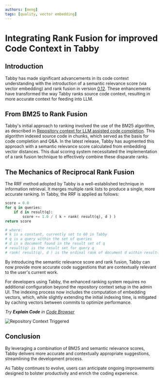 ```yaml
---
authors: [meng]
tags: [quality, vector embedding]
---
```


# Integrating Rank Fusion for improved Code Context in Tabby

## Introduction

Tabby has made significant advancements in its code context understanding with the introduction of a semantic relevance score (via vector embedding) and rank fusion in version [0.12](https://github.com/TabbyML/tabby/releases/tag/v0.12.0). These enhancements have transformed the way Tabby ranks source code context, resulting in more accurate context for feeding into LLM.

## From BM25 to Rank Fusion

Tabby's initial approach to ranking involved the use of the BM25 algorithm, as described in [Repository context for LLM assisted code completion](/blog/2023/10/16/repository-context-for-code-completion/). This algorithm indexed source code in chunks, which served as the basis for code completion and Q&A. In the latest release, Tabby has augmented this approach with a semantic relevance score calculated from embedding vector distances. This dual scoring system necessitated the implementation of a rank fusion technique to effectively combine these disparate ranks.

## The Mechanics of Reciprocal Rank Fusion

The RRF method adopted by Tabby is a well-established technique in information retrieval. It merges multiple rank lists to produce a single, more accurate ranking. In Tabby, the RRF is applied as follows:

```python title="derived from https://www.elastic.co/guide/en/elasticsearch/reference/current/rrf.html"
score = 0.0
for q in queries:
    if d in result(q):
        score += 1.0 / ( k + rank( result(q), d ) )
return score

# where:
# k is a constant, currently set to 60 in Tabby
# q is a query within the set of queries
# d is a document found in the result set of q
# result(q) is the result set for query q
# rank( result(q), d ) is the ordinal rank of document d within result(q)
```

By introducing the semantic relevance score and rank fusion, Tabby can now provide more accurate code suggestions that are contextually relevant to the user's current work.

For developers using Tabby, the enhanced ranking system requires no additional configuration beyond the repository context setup in the admin UI. The indexing process now includes the computation of embedding vectors, which, while slightly extending the initial indexing time, is mitigated by caching vectors between commits to optimize performance.

*Try **Explain Code** in [Code Browser](https://demo.tabbyml.com)*

![Repository Context Triggered](./repository-context-triggered.png)

## Conclusion

By leveraging a combination of BM25 and semantic relevance scores, Tabby delivers more accurate and contextually appropriate suggestions, streamlining the development process.

As Tabby continues to evolve, users can anticipate ongoing improvements designed to bolster productivity and enrich the coding experience.